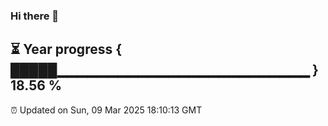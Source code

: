 ### Hi there 👋
⏳ Year progress { █████▁▁▁▁▁▁▁▁▁▁▁▁▁▁▁▁▁▁▁▁▁▁▁▁▁ } 18.56 %
---
⏰ Updated on Sun, 09 Mar 2025 18:10:13 GMT

